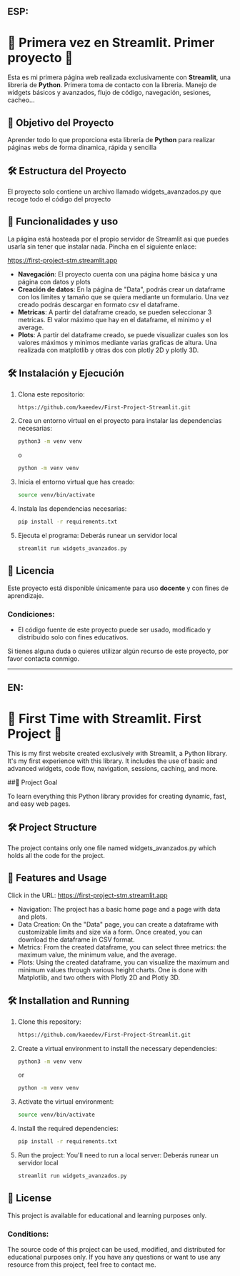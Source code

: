 ## ESP:

# 👑 Primera vez en Streamlit. Primer proyecto 🐍

Esta es mi primera página web realizada exclusivamente con **Streamlit**, una libreria de **Python**. Primera toma de contacto con la libreria. Manejo de widgets básicos y avanzados, flujo de código, navegación, sesiones, cacheo...

## 🎯 Objetivo del Proyecto

Aprender todo lo que proporciona esta librería de **Python** para realizar páginas webs de forma dinamica, rápida y sencilla

## 🛠️ Estructura del Proyecto

El proyecto solo contiene un archivo llamado widgets_avanzados.py que recoge todo el código del proyecto


## 🚀 Funcionalidades y uso

La página está hosteada por el propio servidor de Streamlit asi que puedes usarla sin tener que instalar nada. Pincha en el siguiente enlace:

https://first-project-stm.streamlit.app

- **Navegación**: El proyecto cuenta con una página home básica y una página con datos y plots
- **Creación de datos**: En la página de "Data", podrás crear un dataframe con los límites y tamaño que se quiera mediante un formulario. Una vez creado podrás descargar en formato csv el dataframe.
- **Metricas**: A partir del dataframe creado, se pueden seleccionar 3 metricas. El valor máximo que hay en el dataframe, el minimo y el average.
- **Plots**: A partir del dataframe creado, se puede visualizar cuales son los valores máximos y minimos mediante varias graficas de altura. Una realizada con matplotlib y otras dos con plotly 2D y plotly 3D.


## 🛠️ Instalación y Ejecución

1. Clona este repositorio:
   ```bash
   https://github.com/kaeedev/First-Project-Streamlit.git

2. Crea un entorno virtual en el proyecto para instalar las dependencias necesarias:
   ```bash
   python3 -m venv venv
   
   ```
   o
   ```bash
   python -m venv venv
   ```

3. Inicia el entorno virtual que has creado:
   ```bash
   source venv/bin/activate

4. Instala las dependencias necesarias:
   ```bash
   pip install -r requirements.txt
   ```

5. Ejecuta el programa:
   Deberás runear un servidor local
   ```bash
   streamlit run widgets_avanzados.py
   ```

## 📝 Licencia

Este proyecto está disponible únicamente para uso **docente** y con fines de aprendizaje.

### Condiciones:
- El código fuente de este proyecto puede ser usado, modificado y distribuido solo con fines educativos.

Si tienes alguna duda o quieres utilizar algún recurso de este proyecto, por favor contacta conmigo.

---

## EN:

# 👑 First Time with Streamlit. First Project 🐍

This is my first website created exclusively with Streamlit, a Python library. It's my first experience with this library. It includes the use of basic and advanced widgets, code flow, navigation, sessions, caching, and more.

##🎯 Project Goal

To learn everything this Python library provides for creating dynamic, fast, and easy web pages.

## 🛠️ Project Structure

The project contains only one file named widgets_avanzados.py which holds all the code for the project.

## 🚀 Features and Usage

Click in the URL:
https://first-project-stm.streamlit.app

- Navigation: The project has a basic home page and a page with data and plots.
- Data Creation: On the "Data" page, you can create a dataframe with customizable limits and size via a form. Once created, you can download the dataframe in CSV format.
- Metrics: From the created dataframe, you can select three metrics: the maximum value, the minimum value, and the average.
- Plots: Using the created dataframe, you can visualize the maximum and minimum values through various height charts. One is done with Matplotlib, and two others with Plotly 2D and Plotly 3D.

## 🛠️ Installation and Running

1. Clone this repository:
   ```bash
   https://github.com/kaeedev/First-Project-Streamlit.git

2. Create a virtual environment to install the necessary dependencies:
   ```bash
   python3 -m venv venv
   
   ```
   or
   ```bash
   python -m venv venv
   ```

3. Activate the virtual environment:
   ```bash
   source venv/bin/activate

4. Install the required dependencies:
   ```bash
   pip install -r requirements.txt
   ```

5. Run the project: You'll need to run a local server:
   Deberás runear un servidor local
   ```bash
   streamlit run widgets_avanzados.py
   ```
   
## 📝 License

This project is available for educational and learning purposes only.

### Conditions:

The source code of this project can be used, modified, and distributed for educational purposes only.
If you have any questions or want to use any resource from this project, feel free to contact me.
